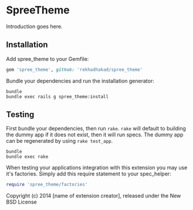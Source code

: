 SpreeTheme
==========

Introduction goes here.

Installation
------------

Add spree_theme to your Gemfile:

```ruby
gem 'spree_theme', github: 'rekhadhakad/spree_theme'
```

Bundle your dependencies and run the installation generator:

```shell
bundle
bundle exec rails g spree_theme:install
```

Testing
-------

First bundle your dependencies, then run `rake`. `rake` will default to building the dummy app if it does not exist, then it will run specs. The dummy app can be regenerated by using `rake test_app`.

```shell
bundle
bundle exec rake
```

When testing your applications integration with this extension you may use it's factories.
Simply add this require statement to your spec_helper:

```ruby
require 'spree_theme/factories'
```

Copyright (c) 2014 [name of extension creator], released under the New BSD License
